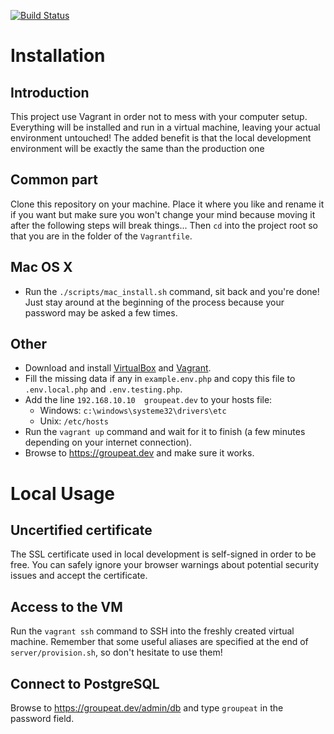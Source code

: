 [![Build Status](https://api.shippable.com/projects/54a71363d46935d5fbc15ac1/badge?branchName=master)](https://app.shippable.com/projects/54a71363d46935d5fbc15ac1/builds/latest)

# Installation

## Introduction

This project use Vagrant in order not to mess with your computer setup. Everything will be installed and run in a virtual machine, leaving your actual environment untouched! The added benefit is that the local development environment will be exactly the same than the production one

## Common part

Clone this repository on your machine. Place it where you like and rename it if you want but make sure you won't change your mind because moving it after the following steps will break things... Then `cd` into the project root so that you are in the folder of the `Vagrantfile`.

## Mac OS X
 - Run the `./scripts/mac_install.sh` command, sit back and you're done! Just stay around at the beginning of the process because your password may be asked a few times.

## Other
 - Download and install [VirtualBox](https://www.virtualbox.org/wiki/Downloads) and [Vagrant](https://www.vagrantup.com/downloads.html).
 - Fill the missing data if any in `example.env.php` and copy this file to `.env.local.php` and `.env.testing.php`.
 - Add the line `192.168.10.10  groupeat.dev` to your hosts file:
   - Windows: `c:\windows\systeme32\drivers\etc`
   - Unix: `/etc/hosts`
 - Run the `vagrant up` command and wait for it to finish (a few minutes depending on your internet connection).
 - Browse to https://groupeat.dev and make sure it works.

# Local Usage

## Uncertified certificate

The SSL certificate used in local development is self-signed in order to be free. You can safely ignore your browser warnings about potential security issues and accept the certificate.

## Access to the VM

Run the `vagrant ssh` command to SSH into the freshly created virtual machine.
Remember that some useful aliases are specified at the end of `server/provision.sh`, so don't hesitate to use them!

## Connect to PostgreSQL

Browse to https://groupeat.dev/admin/db and type `groupeat` in the password field.
